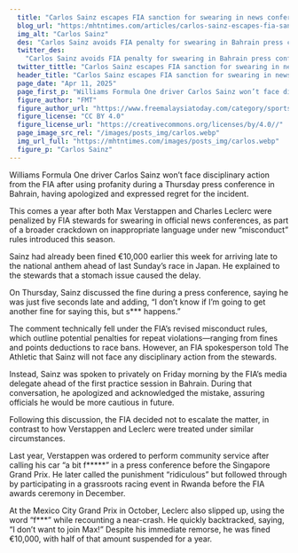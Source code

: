 ```yaml
---
  title: "Carlos Sainz escapes FIA sanction for swearing in news conference"
  blog_url: "https:/mhtntimes.com/articles/carlos-sainz-escapes-fia-sanction-for-swearing-in-news-conference"
  img_alt: "Carlos Sainz"
  des: "Carlos Sainz avoids FIA penalty for swearing in Bahrain press conference after issuing apology and showing remorse."
  twitter_des:
    "Carlos Sainz avoids FIA penalty for swearing in Bahrain press conference after issuing apology and showing remorse."
  twitter_tittle: "Carlos Sainz escapes FIA sanction for swearing in news conference"
  header_title: "Carlos Sainz escapes FIA sanction for swearing in news conference"
  page_date: "Apr 11, 2025"
  page_first_p: "Williams Formula One driver Carlos Sainz won’t face disciplinary action from the FIA after using profanity during a Thursday press conference in Bahrain, having apologized and expressed regret for the incident."
  figure_author: "FMT"
  figure_author_url: "https://www.freemalaysiatoday.com/category/sports/2020/05/14/sainz-joining-ferrari-in-2021-as-vettels-replacement/"
  figure_license: "CC BY 4.0"
  figure_license_url: "https://creativecommons.org/licenses/by/4.0//"
  page_image_src_rel: "/images/posts_img/carlos.webp"
  img_url_full: "https://mhtntimes.com/images/posts_img/carlos.webp"
  figure_p: "Carlos Sainz"
---
```


Williams Formula One driver Carlos Sainz won’t face disciplinary action from the FIA after using profanity during a Thursday press conference in Bahrain, having apologized and expressed regret for the incident.

This comes a year after both Max Verstappen and Charles Leclerc were penalized by FIA stewards for swearing in official news conferences, as part of a broader crackdown on inappropriate language under new “misconduct” rules introduced this season.

Sainz had already been fined €10,000 earlier this week for arriving late to the national anthem ahead of last Sunday’s race in Japan. He explained to the stewards that a stomach issue caused the delay.

On Thursday, Sainz discussed the fine during a press conference, saying he was just five seconds late and adding, “I don’t know if I’m going to get another fine for saying this, but s\*\*\* happens.”

The comment technically fell under the FIA’s revised misconduct rules, which outline potential penalties for repeat violations—ranging from fines and points deductions to race bans. However, an FIA spokesperson told The Athletic that Sainz will not face any disciplinary action from the stewards.

Instead, Sainz was spoken to privately on Friday morning by the FIA’s media delegate ahead of the first practice session in Bahrain. During that conversation, he apologized and acknowledged the mistake, assuring officials he would be more cautious in future.

Following this discussion, the FIA decided not to escalate the matter, in contrast to how Verstappen and Leclerc were treated under similar circumstances.

Last year, Verstappen was ordered to perform community service after calling his car “a bit f**\***” in a press conference before the Singapore Grand Prix. He later called the punishment “ridiculous” but followed through by participating in a grassroots racing event in Rwanda before the FIA awards ceremony in December.

At the Mexico City Grand Prix in October, Leclerc also slipped up, using the word “f\*\*\*” while recounting a near-crash. He quickly backtracked, saying, “I don’t want to join Max!” Despite his immediate remorse, he was fined €10,000, with half of that amount suspended for a year.
